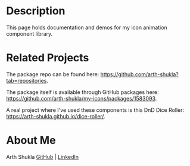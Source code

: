 # Description

This page holds documentation and demos for my icon animation component library.

# Related Projects

The package repo can be found here: https://github.com/arth-shukla?tab=repositories.

The package itself is available through GitHub packages here: https://github.com/arth-shukla/my-icons/packages/1583093.

A real project where I've used these components is this DnD Dice Roller: https://arth-shukla.github.io/dice-roller/.

# About Me

Arth Shukla [GitHub](https://github.com/arth-shukla) | [LinkedIn](https://www.linkedin.com/in/arth-shukla/)

